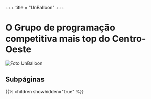 +++
title = "UnBalloon"
+++

# O Grupo de programação competitiva mais top do Centro-Oeste

![Foto UnBalloon](/images/foto-geral.JPG)

## Subpáginas

{{% children showhidden="true" %}}